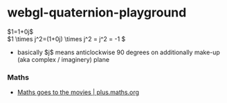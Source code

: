 webgl-quaternion-playground
===========================
\$1=1+0j$  
\$1 \times j^2=(1+0j) \times j^2 = j^2 = -1 $  
- basically \$j$  means anticlockwise 90 degrees on additionally make-up (aka complex / imaginery) plane

### Maths
- [Maths goes to the movies | plus.maths.org](https://plus.maths.org/content/maths-goes-movies)

